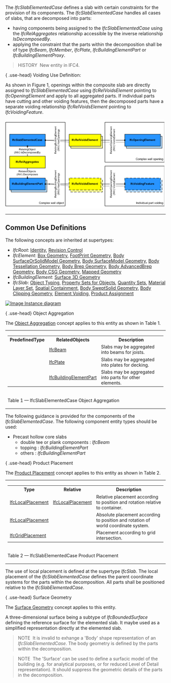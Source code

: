 ﻿The _IfcSlabElementedCase_ defines a slab with certain constraints for the provision of its components. The _IfcSlabElementedCase_ handles all cases of slabs, that are decomposed into parts:

* having components being assigned to the _IfcSlabElementedCase_ using the _IfcRelAggregates_ relationship accessible by the inverse relationship _IsDecomposedBy_.
* applying the constraint that the parts within the decomposition shall be of type _IfcBeam_, _IfcMember_, _IfcPlate_, _IfcBuildingElementPart_ or _IfcBuildingElementProxy_.

> HISTORY&nbsp; New entity in IFC4.

{ .use-head}
Voiding Use Definition:

As shown in Figure 1, openings within the composite slab are directly assigned to _IfcSlabElementedCase_ using _IfcRelVoidsElement_ pointing to _IfcOpeningElement_ and apply to all aggregated parts. If individual parts have cutting and other voiding features, then the decomposed parts have a separate voiding relationship _IfcRelVoidsElement_ pointing to _IfcVoidingFeature_.

!["voiding"](../../../../../../figures/ifcslabelementedcase_fig01.png "Figure 1 &mdash; Slab elemented voiding")

___
## Common Use Definitions
The following concepts are inherited at supertypes:

* _IfcRoot_: [Identity](../../templates/identity.htm), [Revision Control](../../templates/revision-control.htm)
* _IfcElement_: [Box Geometry](../../templates/box-geometry.htm), [FootPrint Geometry](../../templates/footprint-geometry.htm), [Body SurfaceOrSolidModel Geometry](../../templates/body-surfaceorsolidmodel-geometry.htm), [Body SurfaceModel Geometry](../../templates/body-surfacemodel-geometry.htm), [Body Tessellation Geometry](../../templates/body-tessellation-geometry.htm), [Body Brep Geometry](../../templates/body-brep-geometry.htm), [Body AdvancedBrep Geometry](../../templates/body-advancedbrep-geometry.htm), [Body CSG Geometry](../../templates/body-csg-geometry.htm), [Mapped Geometry](../../templates/mapped-geometry.htm)
* _IfcBuildingElement_: [Surface 3D Geometry](../../templates/surface-3d-geometry.htm)
* _IfcSlab_: [Object Typing](../../templates/object-typing.htm), [Property Sets for Objects](../../templates/property-sets-for-objects.htm), [Quantity Sets](../../templates/quantity-sets.htm), [Material Layer Set](../../templates/material-layer-set.htm), [Spatial Containment](../../templates/spatial-containment.htm), [Body SweptSolid Geometry](../../templates/body-sweptsolid-geometry.htm), [Body Clipping Geometry](../../templates/body-clipping-geometry.htm), [Element Voiding](../../templates/element-voiding.htm), [Product Assignment](../../templates/product-assignment.htm)

[![Image](../../../img/diagram.png)&nbsp;Instance diagram](../../../annex/annex-d/common-use-definitions/ifcslabelementedcase.htm)

{ .use-head}
Object Aggregation

The [Object Aggregation](../../templates/object-aggregation.htm) concept applies to this entity as shown in Table 1.

<table>
<tr><td>
<table class="gridtable">
<tr><th><b>PredefinedType</b></th><th><b>RelatedObjects</b></th><th><b>Description</b></th></tr>
<tr><td>&nbsp;</td><td><a href="../../ifcsharedbldgelements/lexical/ifcbeam.htm">IfcBeam</a></td><td>Slabs may be aggregated into beams for joists.</td></tr>
<tr><td>&nbsp;</td><td><a href="../../ifcsharedbldgelements/lexical/ifcplate.htm">IfcPlate</a></td><td>Slabs may be aggregated into plates for decking.</td></tr>
<tr><td>&nbsp;</td><td><a href="../../ifcsharedcomponentelements/lexical/ifcbuildingelementpart.htm">IfcBuildingElementPart</a></td><td>Slabs may be aggregated into parts for other elements.</td></tr>
</table>
</td></tr>
<tr><td><p class="table">Table 1 &mdash; IfcSlabElementedCase Object Aggregation</p></td></tr></table>

The following guidance is provided for the components of the _IfcSlabElementedCase_. The following component entity types should be used:

* Precast hollow core slabs 
    * double tee or plank components : _IfcBeam_
    * topping : _IfcBuildingElementPart_
    * others : _IfcBuildingElementPart_ 

  
  
{ .use-head}
Product Placement

The [Product Placement](../../templates/product-placement.htm) concept applies to this entity as shown in Table 2.

<table>
<tr><td>
<table class="gridtable">
<tr><th><b>Type</b></th><th><b>Relative</b></th><th><b>Description</b></th></tr>
<tr><td><a href="../../ifcgeometricconstraintresource/lexical/ifclocalplacement.htm">IfcLocalPlacement</a></td><td><a href="../../ifcgeometricconstraintresource/lexical/ifclocalplacement.htm">IfcLocalPlacement</a></td><td>Relative placement according to position and rotation relative to container.</td></tr>
<tr><td><a href="../../ifcgeometricconstraintresource/lexical/ifclocalplacement.htm">IfcLocalPlacement</a></td><td>&nbsp;</td><td>Absolute placement according to position and rotation of world coordinate system.</td></tr>
<tr><td><a href="../../ifcgeometricconstraintresource/lexical/ifcgridplacement.htm">IfcGridPlacement</a></td><td>&nbsp;</td><td>Placement according to grid intersection.</td></tr>
</table>
</td></tr>
<tr><td><p class="table">Table 2 &mdash; IfcSlabElementedCase Product Placement</p></td></tr></table>

The use of local placement is defined at the supertype _IfcSlab_. The local placement of the _IfcSlabElementedCase_ defines the parent coordinate systems for the parts within the decomposition. All parts shall be positioned relative to the _IfcSlabElementedCase_.

  
  
{ .use-head}
Surface Geometry

The [Surface Geometry](../../templates/surface-geometry.htm) concept applies to this entity.

A three-dimensional surface being a subtype of _IfcBoundedSurface_ defining the reference surface for the elemented slab. It maybe used as a simplified representation directly at the elemented slab.

> NOTE&nbsp; It is invalid to exhange a 'Body' shape representation of an _IfcSlabElementedCase_. The body geometry is defined by the parts within the decomposition.

> NOTE&nbsp; The 'Surface' can be used to define a surfacic model of the building (e.g. for analytical purposes, or for reduced Level of Detail representation). It should suppress the geometric details of the parts in the decomposition.
